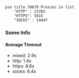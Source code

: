 
```mermaid
pie title 39679 Proxies in list
    "HTTP" : 23782
    "HTTPS": 5815
    "SOCKS" : 14447
```

### Some Info
#### Average Timeout

- mixed: 2.9s
- http: 1.4s
- https: 8.6s
- socks: 6.4s